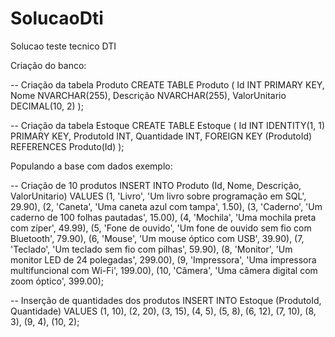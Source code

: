 # SolucaoDti

Solucao teste tecnico DTI

Criação do banco:

-- Criação da tabela Produto
CREATE TABLE Produto (
Id INT PRIMARY KEY,
Nome NVARCHAR(255),
Descrição NVARCHAR(255),
ValorUnitario DECIMAL(10, 2)
);

-- Criação da tabela Estoque
CREATE TABLE Estoque (
Id INT IDENTITY(1, 1) PRIMARY KEY,
ProdutoId INT,
Quantidade INT,
FOREIGN KEY (ProdutoId) REFERENCES Produto(Id)
);

Populando a base com dados exemplo:

-- Criação de 10 produtos
INSERT INTO Produto (Id, Nome, Descrição, ValorUnitario) VALUES
(1, 'Livro', 'Um livro sobre programação em SQL', 29.90),
(2, 'Caneta', 'Uma caneta azul com tampa', 1.50),
(3, 'Caderno', 'Um caderno de 100 folhas pautadas', 15.00),
(4, 'Mochila', 'Uma mochila preta com zíper', 49.99),
(5, 'Fone de ouvido', 'Um fone de ouvido sem fio com Bluetooth', 79.90),
(6, 'Mouse', 'Um mouse óptico com USB', 39.90),
(7, 'Teclado', 'Um teclado sem fio com pilhas', 59.90),
(8, 'Monitor', 'Um monitor LED de 24 polegadas', 299.00),
(9, 'Impressora', 'Uma impressora multifuncional com Wi-Fi', 199.00),
(10, 'Câmera', 'Uma câmera digital com zoom óptico', 399.00);

-- Inserção de quantidades dos produtos
INSERT INTO Estoque (ProdutoId, Quantidade) VALUES
(1, 10),
(2, 20),
(3, 15),
(4, 5),
(5, 8),
(6, 12),
(7, 10),
(8, 3),
(9, 4),
(10, 2);
